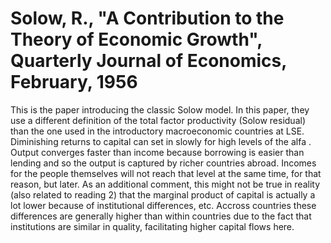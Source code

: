 # Solow, R., "A Contribution to the Theory of Economic Growth", Quarterly Journal of Economics, February, 1956
This is the paper introducing the classic Solow model.
In this paper, they use a different definition of the total factor productivity (Solow residual) than the one used in the introductory macroeconomic countries at LSE.
Diminishing returns to capital can set in slowly for high levels of the alfa .
Output converges faster than income because borrowing is easier than lending and so the output is captured by richer countries abroad. Incomes for the people themselves will not reach that level at the same time, for that reason, but later. As an additional comment, this might not be true in reality (also related to reading 2) that the marginal product of capital is actually a lot lower because of institutional differences, etc. Accross countries these differences are generally higher than within countries due to the fact that institutions are similar in quality, facilitating higher capital flows here.